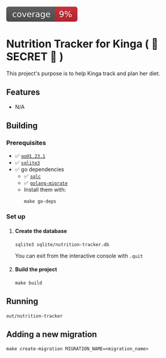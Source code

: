 ![coverage](https://raw.githubusercontent.com/szabolcs-horvath/nutrition-tracker/badges/.badges/main/coverage.svg)

# Nutrition Tracker for Kinga ( :shushing_face: SECRET :shushing_face: )
This project's purpose is to help Kinga track and plan her diet.

## Features
- N/A

## Building
### Prerequisites
- :white_check_mark: [`go@1.23.1`](https://go.dev/dl/)
- :white_check_mark: [`sqlite3`](https://command-not-found.com/sqlite3)
- :white_check_mark: go dependencies
  - :white_check_mark: [`sqlc`](https://docs.sqlc.dev/en/latest/overview/install.html)
  - :white_check_mark: [`golang-migrate`](https://github.com/golang-migrate/migrate/tree/master)
  - Install them with:
    ```shell
    make go-deps
    ```

### Set up
1. #### Create the database
    ```shell
    sqlite3 sqlite/nutrition-tracker.db
    ```
    You can exit from the interactive console with `.quit`

2. #### Build the project
    ```shell
    make build
    ```

## Running
```shell
out/nutrition-tracker
```

## Adding a new migration
```shell
make create-migration MIGRATION_NAME=<migration_name>
```